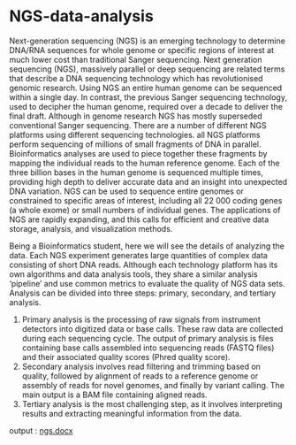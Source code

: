 # NGS-data-analysis
Next-generation sequencing (NGS) is an emerging technology to determine DNA/RNA sequences for whole genome or specific regions of interest at much lower cost than traditional Sanger sequencing. Next generation sequencing (NGS), massively parallel or deep sequencing are related terms that describe a DNA sequencing technology which has revolutionised genomic research. Using NGS an entire human genome can be sequenced within a single day. In contrast, the previous Sanger sequencing technology, used to decipher the human genome, required over a decade to deliver the final draft. Although in genome research NGS has mostly superseded conventional Sanger sequencing. 
There are a number of different NGS platforms using different sequencing technologies. all NGS platforms perform sequencing of millions of small fragments of DNA in parallel. Bioinformatics analyses are used to piece together these fragments by mapping the individual reads to the human reference genome. Each of the three billion bases in the human genome is sequenced multiple times, providing high depth to deliver accurate data and an insight into unexpected DNA variation. NGS can be used to sequence entire genomes or constrained to specific areas of interest, including all 22 000 coding genes (a whole exome) or small numbers of individual genes. The applications of NGS are rapidly expanding, and this calls for efficient and creative data storage, analysis, and visualization methods. 

Being a Bioinformatics student, here we will see the details of analyzing the data.
Each NGS experiment generates large quantities of complex data consisting of short DNA reads.  Although each technology platform has its own algorithms and data analysis tools, they share a similar analysis ‘pipeline’ and use common metrics to evaluate the quality of NGS data sets.  Analysis can be divided into three steps: primary, secondary, and tertiary analysis. 
1) Primary analysis is the processing of raw signals from instrument detectors into digitized data or base calls. These raw data are collected during each sequencing cycle. The output of primary analysis is files containing base calls assembled into sequencing reads (FASTQ files) and their associated quality scores (Phred quality score). 
2) Secondary analysis involves read filtering and trimming based on quality, followed by alignment of reads to a reference genome or assembly of reads for novel genomes, and finally by variant calling. The main output is a BAM file containing aligned reads. 
3) Tertiary analysis is the most challenging step, as it involves interpreting results and extracting meaningful information from the data.
 
 
 output :
[ngs.docx](https://github.com/mahima1820/NGS-data-analysis/files/9926325/ngs.docx)
